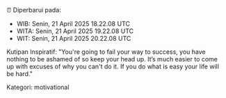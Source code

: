 ⏰ Diperbarui pada:
- WIB: Senin, 21 April 2025 18.22.08 UTC
- WITA: Senin, 21 April 2025 19.22.08 UTC
- WIT: Senin, 21 April 2025 20.22.08 UTC

Kutipan Inspiratif:
"You're going to fail your way to success, you have nothing to be ashamed of so keep your head up. It’s much easier to come up with excuses of why you can't do it. If you do what is easy your life will be hard."


Kategori: motivational

